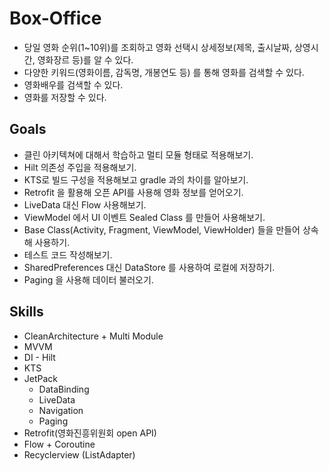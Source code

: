 # Box-Office

- 당일 영화 순위(1~10위)를 조회하고 영화 선택시 상세정보(제목, 출시날짜, 상영시간, 영화장르 등)를 알 수 있다.
- 다양한 키워드(영화이름, 감독명, 개봉연도 등) 를 통해 영화를 검색할 수 있다.
- 영화배우를 검색할 수 있다.
- 영화를 저장할 수 있다.

## Goals
- 클린 아키텍쳐에 대해서 학습하고 멀티 모듈 형태로 적용해보기.
- Hilt 의존성 주입을 적용해보기.
- KTS로 빌드 구성을 적용해보고 gradle 과의 차이를 알아보기.
- Retrofit 을 활용해 오픈 API를 사용해 영화 정보를 얻어오기.
- LiveData 대신 Flow 사용해보기.
- ViewModel 에서 UI 이벤트 Sealed Class 를 만들어 사용해보기.
- Base Class(Activity, Fragment, ViewModel, ViewHolder) 들을 만들어 상속해 사용하기.
- 테스트 코드 작성해보기.
- SharedPreferences 대신 DataStore 를 사용하여 로컬에 저장하기.
- Paging 을 사용해 데이터 불러오기.


## Skills
- CleanArchitecture + Multi Module
- MVVM
- DI - Hilt
- KTS
- JetPack
    - DataBinding
    - LiveData
    - Navigation
    - Paging
- Retrofit(영화진흥위원회 open API)
- Flow + Coroutine
- Recyclerview (ListAdapter)

